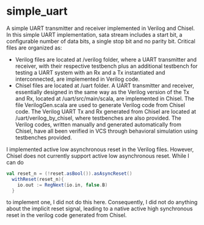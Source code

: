 # simple_uart
A simple UART transmitter and receiver implemented in Verilog and Chisel.  
In this simple UART implementation, sata stream includes a start bit, a configurable number of data bits, a single stop bit and no parity bit. Critical files are organized as:
- Verilog files are located at /verilog folder, where a UART transmitter and receiver, with their respective testbench plus an additional testbench for testing a UART system with an Rx and a Tx instantiated and interconnected, are implemented in Verilog code.  
- Chisel files are located at /uart folder. A UART transmitter and receiver, essentially designed in the same way as the Verilog version of the Tx and Rx, located at /uart/src/main/scala, are implemented in Chisel. The file VerilogGen.scala are used to generate Verilog code from Chisel code. The Verilog UART Tx and Rx generated from Chisel are located at /uart/verilog_by_chisel, where testbenches are also provided.
The Verilog codes, written manually and generated automatically from Chisel, have all been verified in VCS through behavioral simulation using testbenches provided.  

I implemented active low asynchronous reset in the Verilog files. However, Chisel does not currently support active low asynchronous reset. While I can do  
```scala
val reset_n = (!reset.asBool()).asAsyncReset()
  withReset(reset_n){
    io.out := RegNext(io.in, false.B)
  }
```
to implement one, I did not do this here. Consequently, I did not do anything about the implicit reset signal, leading to a native active high synchronous reset in the verilog code generated from Chisel.
